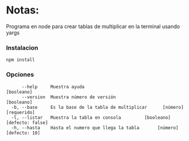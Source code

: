 # Notas:
Programa en node para crear tablas de multiplicar en la terminal usando yargs
### Instalacion
```
npm install 
```
### Opciones
```
      --help     Muestra ayuda                                        [booleano]
      --version  Muestra número de versión                            [booleano]
  -b, --base     Es la base de la tabla de multiplicar      [número] [requerido]
  -l, --listar   Muestra la tabla en consola         [booleano] [defecto: false]
  -h, --hasta    Hasta el numero que llega la tabla       [número] [defecto: 10]
```